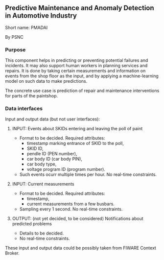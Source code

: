 ## Predictive Maintenance and Anomaly Detection in Automotive Industry

Short name: PMADAI

By PSNC

### Purpose

This component helps in predicting or preventing potential failures and incidents. It may also support human workers in planning services and repairs.
It is done by taking certain measurements and information on events from the shop floor as the input, and by applying a machine-learning model on such data to make predictions.

The concrete use case is prediction of repair and maintenance interventions for parts of the paintshop.

### Data interfaces

Input and output data (but not user interfaces):

1. INPUT: Events about SKIDs entering and leaving the poll of paint
    - Format to be decided. Required attributes: 
        - timestamp marking entrance of SKID to the poll,
        - SKID ID,
        - pendle ID (PEN number),
        - car body ID (car body PIN),
        - car body type,
        - voltage program ID (program number).
    - Such events ocurr multiple times per hour. No real-time constraints.

1. INPUT: Current measurements
    - Format to be decided. Required attributes: 
        - timestamp, 
        - current measurements from a few busbars.
    - Sampling every 1 second. No real-time constraints.

1. OUTPUT: (not yet decided, to be considered) Notifications about predicted problems
    - Details to be decided.
    - No real-time constraints.

These input and output data could be possibly taken from FIWARE Context Broker.
